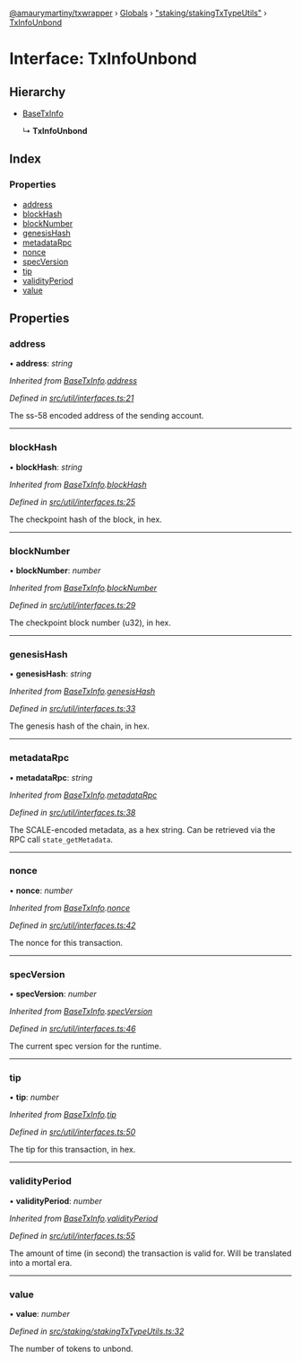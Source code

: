 [@amaurymartiny/txwrapper](../README.md) › [Globals](../globals.md) › ["staking/stakingTxTypeUtils"](../modules/_staking_stakingtxtypeutils_.md) › [TxInfoUnbond](_staking_stakingtxtypeutils_.txinfounbond.md)

# Interface: TxInfoUnbond

## Hierarchy

* [BaseTxInfo](_util_interfaces_.basetxinfo.md)

  ↳ **TxInfoUnbond**

## Index

### Properties

* [address](_staking_stakingtxtypeutils_.txinfounbond.md#address)
* [blockHash](_staking_stakingtxtypeutils_.txinfounbond.md#blockhash)
* [blockNumber](_staking_stakingtxtypeutils_.txinfounbond.md#blocknumber)
* [genesisHash](_staking_stakingtxtypeutils_.txinfounbond.md#genesishash)
* [metadataRpc](_staking_stakingtxtypeutils_.txinfounbond.md#metadatarpc)
* [nonce](_staking_stakingtxtypeutils_.txinfounbond.md#nonce)
* [specVersion](_staking_stakingtxtypeutils_.txinfounbond.md#specversion)
* [tip](_staking_stakingtxtypeutils_.txinfounbond.md#tip)
* [validityPeriod](_staking_stakingtxtypeutils_.txinfounbond.md#validityperiod)
* [value](_staking_stakingtxtypeutils_.txinfounbond.md#value)

## Properties

###  address

• **address**: *string*

*Inherited from [BaseTxInfo](_util_interfaces_.basetxinfo.md).[address](_util_interfaces_.basetxinfo.md#address)*

*Defined in [src/util/interfaces.ts:21](https://github.com/paritytech/txwrapper/blob/0fb6503/src/util/interfaces.ts#L21)*

The ss-58 encoded address of the sending account.

___

###  blockHash

• **blockHash**: *string*

*Inherited from [BaseTxInfo](_util_interfaces_.basetxinfo.md).[blockHash](_util_interfaces_.basetxinfo.md#blockhash)*

*Defined in [src/util/interfaces.ts:25](https://github.com/paritytech/txwrapper/blob/0fb6503/src/util/interfaces.ts#L25)*

The checkpoint hash of the block, in hex.

___

###  blockNumber

• **blockNumber**: *number*

*Inherited from [BaseTxInfo](_util_interfaces_.basetxinfo.md).[blockNumber](_util_interfaces_.basetxinfo.md#blocknumber)*

*Defined in [src/util/interfaces.ts:29](https://github.com/paritytech/txwrapper/blob/0fb6503/src/util/interfaces.ts#L29)*

The checkpoint block number (u32), in hex.

___

###  genesisHash

• **genesisHash**: *string*

*Inherited from [BaseTxInfo](_util_interfaces_.basetxinfo.md).[genesisHash](_util_interfaces_.basetxinfo.md#genesishash)*

*Defined in [src/util/interfaces.ts:33](https://github.com/paritytech/txwrapper/blob/0fb6503/src/util/interfaces.ts#L33)*

The genesis hash of the chain, in hex.

___

###  metadataRpc

• **metadataRpc**: *string*

*Inherited from [BaseTxInfo](_util_interfaces_.basetxinfo.md).[metadataRpc](_util_interfaces_.basetxinfo.md#metadatarpc)*

*Defined in [src/util/interfaces.ts:38](https://github.com/paritytech/txwrapper/blob/0fb6503/src/util/interfaces.ts#L38)*

The SCALE-encoded metadata, as a hex string. Can be retrieved via the RPC
call `state_getMetadata`.

___

###  nonce

• **nonce**: *number*

*Inherited from [BaseTxInfo](_util_interfaces_.basetxinfo.md).[nonce](_util_interfaces_.basetxinfo.md#nonce)*

*Defined in [src/util/interfaces.ts:42](https://github.com/paritytech/txwrapper/blob/0fb6503/src/util/interfaces.ts#L42)*

The nonce for this transaction.

___

###  specVersion

• **specVersion**: *number*

*Inherited from [BaseTxInfo](_util_interfaces_.basetxinfo.md).[specVersion](_util_interfaces_.basetxinfo.md#specversion)*

*Defined in [src/util/interfaces.ts:46](https://github.com/paritytech/txwrapper/blob/0fb6503/src/util/interfaces.ts#L46)*

The current spec version for the runtime.

___

###  tip

• **tip**: *number*

*Inherited from [BaseTxInfo](_util_interfaces_.basetxinfo.md).[tip](_util_interfaces_.basetxinfo.md#tip)*

*Defined in [src/util/interfaces.ts:50](https://github.com/paritytech/txwrapper/blob/0fb6503/src/util/interfaces.ts#L50)*

The tip for this transaction, in hex.

___

###  validityPeriod

• **validityPeriod**: *number*

*Inherited from [BaseTxInfo](_util_interfaces_.basetxinfo.md).[validityPeriod](_util_interfaces_.basetxinfo.md#validityperiod)*

*Defined in [src/util/interfaces.ts:55](https://github.com/paritytech/txwrapper/blob/0fb6503/src/util/interfaces.ts#L55)*

The amount of time (in second) the transaction is valid for. Will be
translated into a mortal era.

___

###  value

• **value**: *number*

*Defined in [src/staking/stakingTxTypeUtils.ts:32](https://github.com/paritytech/txwrapper/blob/0fb6503/src/staking/stakingTxTypeUtils.ts#L32)*

The number of tokens to unbond.
